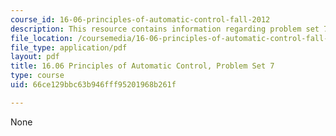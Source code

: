 ```yaml
---
course_id: 16-06-principles-of-automatic-control-fall-2012
description: This resource contains information regarding problem set 7.
file_location: /coursemedia/16-06-principles-of-automatic-control-fall-2012/66ce129bbc63b946fff95201968b261f_MIT16_06F12_ProblemsSet_7.pdf
file_type: application/pdf
layout: pdf
title: 16.06 Principles of Automatic Control, Problem Set 7
type: course
uid: 66ce129bbc63b946fff95201968b261f

---
```

None